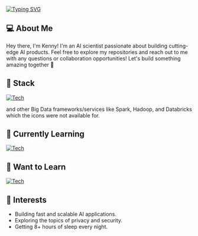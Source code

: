 [![Typing SVG](https://readme-typing-svg.demolab.com?font=Reenie+Beanie&size=40&pause=2000&color=4977F7&width=550&height=70&lines=Welcome+to+Kenny's+GitHub%F0%9F%91%8B)](https://git.io/typing-svg)


## 💻 About Me
Hey there, I'm Kenny! I'm an AI scientist passionate about building cutting-edge AI products. Feel free to explore my repositories and reach out to me with any questions or collaboration opportunities! Let's build something amazing together 🚀

## 🥞 Stack

[![Tech](https://skillicons.dev/icons?i=scala,python,java,aws,azure,docker,fastapi,github,neovim)](https://skillicons.dev)

and other Big Data frameworks/services like Spark, Hadoop, and Databricks which the icons were not available for.

## 🧠 Currently Learning 
[![Tech](https://skillicons.dev/icons?i=c)](https://skillicons.dev)

## 🔮 Want to Learn
[![Tech](https://skillicons.dev/icons?i=ocaml,zig,rust)](https://skillicons.dev)

## 🤔 Interests
- Building fast and scalable AI applications.
- Exploring the topics of privacy and security.
- Getting 8+ hours of sleep every night.
